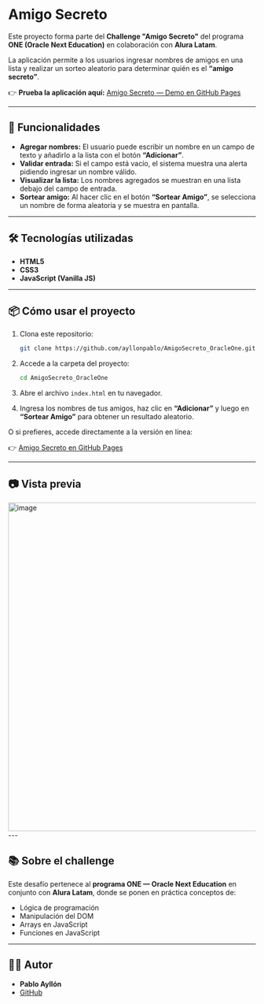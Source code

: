 # Amigo Secreto

Este proyecto forma parte del **Challenge "Amigo Secreto"** del programa **ONE (Oracle Next Education)** en colaboración con **Alura Latam**.

La aplicación permite a los usuarios ingresar nombres de amigos en una lista y realizar un sorteo aleatorio para determinar quién es el **“amigo secreto”**.

👉 **Prueba la aplicación aquí:** [Amigo Secreto — Demo en GitHub Pages](https://ayllonpablo.github.io/AmigoSecreto_OracleOne/)

---

## 🚀 Funcionalidades

- **Agregar nombres:** El usuario puede escribir un nombre en un campo de texto y añadirlo a la lista con el botón **“Adicionar”**.  
- **Validar entrada:** Si el campo está vacío, el sistema muestra una alerta pidiendo ingresar un nombre válido.  
- **Visualizar la lista:** Los nombres agregados se muestran en una lista debajo del campo de entrada.  
- **Sortear amigo:** Al hacer clic en el botón **“Sortear Amigo”**, se selecciona un nombre de forma aleatoria y se muestra en pantalla.

---

## 🛠️ Tecnologías utilizadas

- **HTML5**  
- **CSS3**  
- **JavaScript (Vanilla JS)**

---

## 📦 Cómo usar el proyecto

1. Clona este repositorio:  
   ```bash
   git clone https://github.com/ayllonpablo/AmigoSecreto_OracleOne.git

2. Accede a la carpeta del proyecto:

   ```bash
   cd AmigoSecreto_OracleOne

3. Abre el archivo `index.html` en tu navegador.

4. Ingresa los nombres de tus amigos, haz clic en **“Adicionar”** y luego en **“Sortear Amigo”** para obtener un resultado aleatorio.

O si prefieres, accede directamente a la versión en línea:
 
👉 [Amigo Secreto en GitHub Pages](https://ayllonpablo.github.io/AmigoSecreto_OracleOne/)

---

## 📷 Vista previa

<img width="881" height="667" alt="image" src="https://github.com/user-attachments/assets/ea9a7b30-8c3e-41ad-b0f3-c7810b31e28f" />
---


## 📚 Sobre el challenge

Este desafío pertenece al **programa ONE — Oracle Next Education** en conjunto con **Alura Latam**, donde se ponen en práctica conceptos de:

- Lógica de programación  
- Manipulación del DOM  
- Arrays en JavaScript  
- Funciones en JavaScript  

---

## 👨‍💻 Autor

- **Pablo Ayllón**  
- [GitHub](https://github.com/ayllonpablo)


